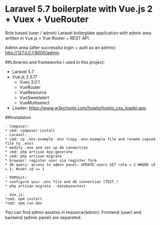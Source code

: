 # Laravel 5.7 boilerplate with Vue.js 2 + Vuex + VueRouter

Role based (user / admin) Laravel boilerplate application with admin area written in Vue.js + Vue Router + REST API.

Admin area (after successful login + auth as an admin): http://127.0.0.1:8000/admin

##Libraries and frameworks I used in this project:

- Laravel 5.7
- Vue.js 2.5.17
    - Vuex 3.0.1
    - VueRouter
    - VueResource
    - VueSweetalert
    - VueMultiselect
- Loader: https://www.w3schools.com/howto/howto_css_loader.asp

##Instalation

    - Composer:
    * cmd: composer install
    - Laravel:
    * cmd: cp .env.example .env (copy .env.example file and rename copied file to .env)
    * modify .env and set up db connection
    * cmd: php artisan key:generate
    * cmd: php artisan migrate
    * browser: register user via register form
    * db query: access to admin panel: UPDATE users SET role = 2 WHERE id = 1; #user.id == 1
    
    - PHPUnit:
    * configure your .env file and db connection (TEST_)
    * php artisan migrate --database=test
    
    - Vue.js:
    *cmd: npm install
    *cmd: npm run dev
    
You can find admin assetss in resource/admin/. Frontend (user) and backend (admin panel) are separeted.